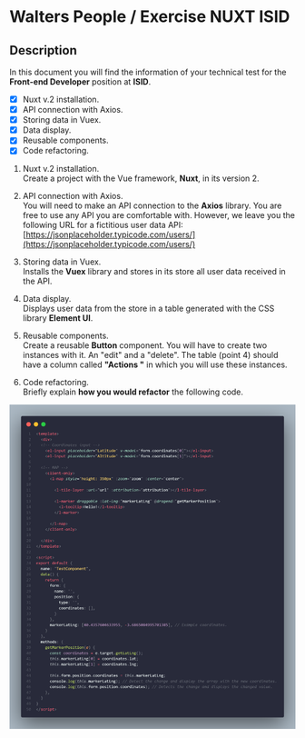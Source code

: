 # Walters People / Exercise NUXT ISID

## Description

In this document you will find the information of your technical test for the **Front-end Developer** position at **ISID**.

- [x] Nuxt v.2 installation.
- [x] API connection with Axios.
- [x] Storing data in Vuex.
- [x] Data display.
- [x] Reusable components.
- [x] Code refactoring.

1. Nuxt v.2 installation.  
Create a project with the Vue framework, **Nuxt**, in its version 2.

2. API connection with Axios.  
You will need to make an API connection to the **Axios** library. You are free to use any API you are comfortable with. However, we leave you the following URL for a fictitious user data API: [https://jsonplaceholder.typicode.com/users/](https://jsonplaceholder.typicode.com/users/)

3. Storing data in Vuex.  
Installs the **Vuex** library and stores in its store all user data received in the API.

4. Data display.  
Displays user data from the store in a table generated with the CSS library **Element UI**.

5. Reusable components.  
Create a reusable **Button** component.
You will have to create two instances with it. An "edit" and a "delete".
The table (point 4) should have a column called **"Actions "** in which you will use these instances.

6. Code refactoring.  
Briefly explain **how you would refactor** the following code.

![Exercise 6](./README/prueba_tecnica_ISID-exercise-6.png)
